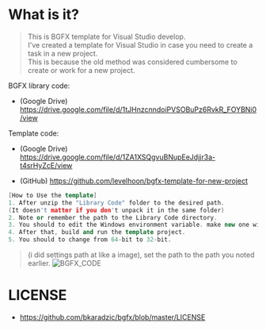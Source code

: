 # What is it?
> This is BGFX template for Visual Studio develop.  
> I've created a template for Visual Studio in case you need to create a task in a new project.  
> This is because the old method was considered cumbersome to create or work for a new project.  

BGFX library code:
- (Google Drive)
https://drive.google.com/file/d/1tJHnzcnndoiPVSOBuPz6RvkR_FOYBNi0/view

Template code:
- (Google Drive)
https://drive.google.com/file/d/1ZA1XSQgvuBNupEeJdjjr3a-t4srHyZcE/view

- (GitHub)
https://github.com/levelhoon/bgfx-template-for-new-project
```cpp
[How to Use the template]
1. After unzip the "Library Code" folder to the desired path.
(It doesn't matter if you don't unpack it in the same folder)
2. Note or remember the path to the Library Code directory.
3. You should to edit the Windows environment variable. make new one with to BGFX_CODE.
4. After that, build and run the template project.
5. You should to change from 64-bit to 32-bit.
```
  > (i did settings path at like a image), set the path to the path you noted earlier.
  > ![BGFX_CODE](https://media.discordapp.net/attachments/924117396090933269/924396847068483656/unknown.png)

# LICENSE
- https://github.com/bkaradzic/bgfx/blob/master/LICENSE
